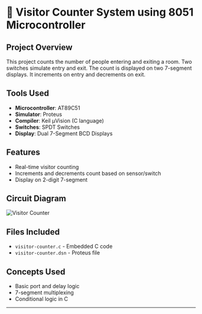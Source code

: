 # 🧍 Visitor Counter System using 8051 Microcontroller

## Project Overview
This project counts the number of people entering and exiting a room. Two switches simulate entry and exit. The count is displayed on two 7-segment displays. It increments on entry and decrements on exit.

## Tools Used
- **Microcontroller**: AT89C51
- **Simulator**: Proteus
- **Compiler**: Keil µVision (C language)
- **Switches**: SPDT Switches
- **Display**: Dual 7-Segment BCD Displays

## Features
- Real-time visitor counting
- Increments and decrements count based on sensor/switch
- Display on 2-digit 7-segment

## Circuit Diagram
![Visitor Counter](../images/visitor_counter.jpg)

## Files Included
- `visitor-counter.c` - Embedded C code
- `visitor-counter.dsn` - Proteus file

## Concepts Used
- Basic port and delay logic
- 7-segment multiplexing
- Conditional logic in C


---

